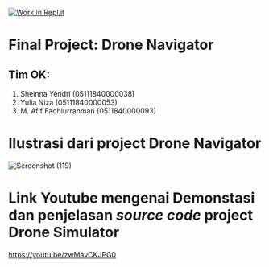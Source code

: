 [![Work in Repl.it](https://classroom.github.com/assets/work-in-replit-14baed9a392b3a25080506f3b7b6d57f295ec2978f6f33ec97e36a161684cbe9.svg)](https://classroom.github.com/online_ide?assignment_repo_id=263389&assignment_repo_type=GroupAssignmentRepo)

# Final Project: Drone Navigator
## Tim OK:
1. Sheinna Yendri (05111840000038)
2. Yulia Niza (05111840000053)
3. M. Afif Fadhlurrahman (0511840000093)

# Ilustrasi dari project Drone Navigator
![Screenshot (119)](https://user-images.githubusercontent.com/48936125/82327955-63ebc380-9a09-11ea-8bf8-7eb64b101ffe.png)

# Link Youtube mengenai Demonstasi dan penjelasan *source code* project Drone Simulator
https://youtu.be/zwMavCKJPG0
